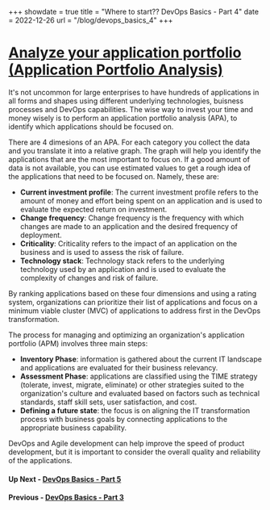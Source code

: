 +++
showdate = true
title = "Where to start?? DevOps Basics - Part 4"
date = 2022-12-26
url = "/blog/devops_basics_4"
+++
# [Analyze your application portfolio (Application Portfolio Analysis)](#analyze-your-application-portfolio-application-portfolio-analysis)

It's not uncommon for large enterprises to have hundreds of applications in all forms and shapes using different underlying technologies, buisness processes and DevOps capabilities. The wise way to invest your time and money wisely is to perform an application portfolio analysis (APA), to identify which applications should be focused on. 

There are 4 dimesions of an APA. For each category you collect the data and you translate it into a relative graph. The graph will help you identify the applications that are the most important to focus on. If a good amount of data is not available, you can use estimated values to get a rough idea of the applications that need to be focused on. Namely, these are: 
- **Current investment profile**: The current investment profile refers to the amount of money and effort being spent on an application and is used to evaluate the expected return on investment.
- **Change frequency**: Change frequency is the frequency with which changes are made to an application and the desired frequency of deployment.
- **Criticality**: Criticality refers to the impact of an application on the business and is used to assess the risk of failure. 
- **Technology stack**: Technology stack refers to the underlying technology used by an application and is used to evaluate the complexity of changes and risk of failure. 

By ranking applications based on these four dimensions and using a rating system, organizations can prioritize their list of applications and focus on a minimum viable cluster (MVC) of applications to address first in the DevOps transformation.

The process for managing and optimizing an organization's application portfolio (APM) involves three main steps:
- **Inventory Phase**: information is gathered about the current IT landscape and applications are evaluated for their business relevancy. 
- **Assessment Phase**: applications are classified using the TIME strategy (tolerate, invest, migrate, eliminate) or other strategies suited to the organization's culture and evaluated based on factors such as technical standards, staff skill sets, user satisfaction, and cost.
- **Defining a future state**:  the focus is on aligning the IT transformation process with business goals by connecting applications to the appropriate business capability. 

DevOps and Agile development can help improve the speed of product development, but it is important to consider the overall quality and reliability of the applications.

#### Up Next - [DevOps Basics - Part 5](/blog/devops_basics_5)
#### Previous - [DevOps Basics - Part 3](/blog/devops_basics_3)